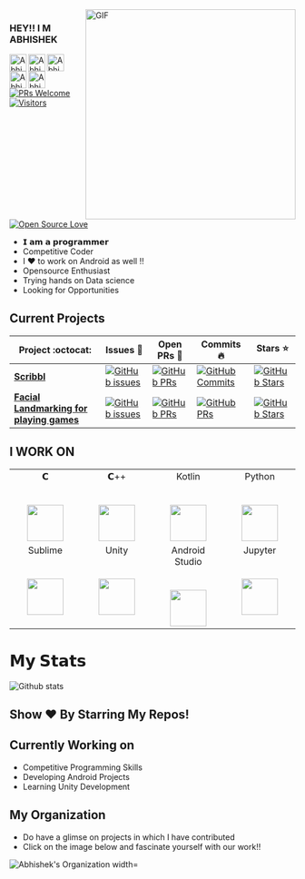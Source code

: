 <img align="right" alt="GIF"  width="370px" src="https://magiccopy.xyz/assets/images/hadder.gif" />

### HEY!! I M ABHISHEK 
   <a href="https://www.linkedin.com/in/abhishek-yadav-aps/">
  <img align="left" alt="Abhishek's LinkdeIN" width="30px" height="30px" src="https://cdn.jsdelivr.net/npm/simple-icons@v3/icons/linkedin.svg" />
</a>
<a href="https://www.hackerrank.com/abhishek_aps?hr_r=1/">
  <img align="left" alt="Abhishek's HackerRank" width="30px" height="30px" src="https://upload.wikimedia.org/wikipedia/commons/4/40/HackerRank_Icon-1000px.png" />
</a>
<a href="https://www.codechef.com/users/abhi_tom/">
  <img align="left" alt="Abhishek's CodeChef" width="30px" height="30px" src="https://miro.medium.com/max/416/1*1W0-bbmt4iiEpp_pPrS0VQ.png" />
</a>
<a href="https://codeforces.com/profile/abhishek_aps/">
  <img align="left" alt="Abhishek's Codeforces" width="30px" height="30px" src="https://lh3.googleusercontent.com/WsR_f03nbqW3qZjCZeXUYmnmhSWXo3hQhLX9hgl9QHydCgbXQi_VJeAwnmtuIgTHKdQ=s180-rw" />
</a>
<a href="https://drive.google.com/file/d/1xRn_ZQ73IplD6uJ9yGl-RAdNkxzGe60L/view?usp=sharing">
  <img align="left" alt="Abhishek's Resume" width="30px" height="30px" src="https://www.iconfinder.com/data/icons/business-management-and-teamwork-filled-color/300/163251747Untitled-3-512.png" />
</a>
</br>
</br>

[![PRs Welcome](https://img.shields.io/badge/PRs-welcome-brightgreen.svg?style=flat&logo=github)](https://github.com/abhishekyadav-aps) [![Visitors](https://visitor-badge.glitch.me/badge?page_id=abhishekyadav-aps.visitor-badge)](https://github.com/abhishekyadav-aps) [![Open Source Love](https://img.shields.io/github/followers/abhishekyadav-aps?style=social)](https://github.com/abhishekyadav-aps?tab=followers)

- 𝗜 𝗮𝗺 𝗮 𝗽𝗿𝗼𝗴𝗿𝗮𝗺𝗺𝗲𝗿
- Competitive Coder
- I ❤️ to work on Android as well !!
- Opensource Enthusiast
- Trying hands on Data science
- Looking for Opportunities

## Current Projects

|      Project :octocat:   |     Issues :bug:   | Open PRs :bell:  | Commits :fire:  | Stars :star: |
|-------------|-------------------|---|---|---|
| [**Scribbl**](https://github.com/The-Lazy-People/scribbl) | [![GitHub issues](https://img.shields.io/github/issues/The-Lazy-People/scribbl?color=green&logo=github&style=flat)](https://github.com/The-Lazy-People/scribbl/issues) | [![GitHub PRs](https://img.shields.io/github/issues-pr/The-Lazy-People/scribbl?style=flat&logo=github)](https://github.com/The-Lazy-People/scribbl/pulls)  | [![GitHub Commits](https://img.shields.io/github/commit-activity/y/The-Lazy-People/scribbl?style=flat&color=critical&logo=github)](https://github.com/The-Lazy-People/scribbl/commits/master)  |[![GitHub Stars](https://img.shields.io/github/stars/The-Lazy-people/scribbl?style=social)](https://github.com/The-Lazy-People/scribbl/stargazers) |
| [**Facial Landmarking for playing games**](https://github.com/abhishekyadav-aps/Facial-Landmarking) | [![GitHub issues](https://img.shields.io/github/issues/abhishekyadav-aps/Facial-Landmarking?color=green&logo=github&style=flat)](https://github.com/abhishekyadav-aps/Facial-Landmarking/issues) | [![GitHub PRs](https://img.shields.io/github/issues-pr/abhishekyadav-aps/Facial-Landmarking?style=flat&logo=github)](https://github.com/abhishekyadav-aps/Facial-Landmarking/pulls)  | [![GitHub PRs](https://img.shields.io/github/commit-activity/y/abhishekyadav-aps/Facial-Landmarking?style=flat&color=critical&logo=github)](https://github.com/abhishekyadav-aps/Facial-Landmarking/commits/master)   |[![GitHub Stars](https://img.shields.io/github/stars/abhishekyadav-aps/Facial-Landmarking?style=social)](https://github.com/abhishekyadav-aps/Facial-Landmarking/stargazers) |

## I WORK ON 
<table>
  <tbody>
    <tr valign="top">
      <td width="25%" align="center">
        <span>𝗖</span><br><br><br>
        <img height="64px" src="https://cdn.svgporn.com/logos/c.svg">
      </td>
      <td width="25%" align="center">
        <span>𝗖++</span><br><br><br>
        <img height="64px" src="https://upload.wikimedia.org/wikipedia/commons/thumb/1/18/ISO_C%2B%2B_Logo.svg/800px-ISO_C%2B%2B_Logo.svg.png">
      </td>
      <td width="25%" align="center">
        <span>Kotlin</span><br><br><br>
        <img height="64px" src="https://symbols.getvecta.com/stencil_86/44_kotlin-icon.70e2057aa7.svg">
      </td>
      <td width="25%" align="center">
        <span>Python</span><br><br><br>
        <img height="64px" src="https://cdn.svgporn.com/logos/python.svg">
      </td>
    </tr>
    <tr valign="top">
      <td width="25%" align="center">
        <span>Sublime</span><br><br><br>
        <img height="64px" src="https://cdn.worldvectorlogo.com/logos/sublime-text.svg">
      </td>
      <td width="25%" align="center">
        <span>Unity</span><br><br><br>
        <img height="64px" src="http://owlandfox.co.uk/wp-content/uploads/2017/06/unity.jpg">
      </td>
      <td width="25%" align="center">
        <span>Android Studio</span><br><br><br>
        <img height="64px" src="https://2.bp.blogspot.com/-tzm1twY_ENM/XlCRuI0ZkRI/AAAAAAAAOso/BmNOUANXWxwc5vwslNw3WpjrDlgs9PuwQCLcBGAsYHQ/s1600/pasted%2Bimage%2B0.png">
      </td>
       <td width="25%" align="center">
        <span>Jupyter</span><br><br><br>
        <img height="64px" src="https://upload.wikimedia.org/wikipedia/commons/thumb/3/38/Jupyter_logo.svg/518px-Jupyter_logo.svg.png">
      </td>
    </tr>
  </tbody>
</table>

# 𝗠𝘆 𝗦𝘁𝗮𝘁𝘀

![Github stats](https://github-readme-stats.vercel.app/api?username=abhishekyadav-aps&show_icons=true&hide_border=true)

## Show ❤️ By Starring My Repos!

## Currently Working on
- Competitive Programming Skills
- Developing Android Projects
- Learning Unity Development

## My Organization
- Do have a glimse on projects in which I have contributed
- Click on the image below and fascinate yourself with our work!!
<a href="https://github.com/The-Lazy-People">
  <img align="left" alt="Abhishek's Organization width="1px" src="https://avatars3.githubusercontent.com/u/66350338?s=200&v=4" />
</a>

